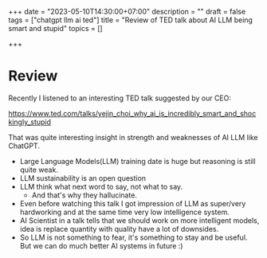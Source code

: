 +++
date = "2023-05-10T14:30:00+07:00"
description = ""
draft = false
tags = ["chatgpt llm ai ted"]
title = "Review of TED talk about AI LLM being smart and stupid"
topics = []

+++

# Review

Recently I listened to an interesting TED talk suggested by our CEO:

https://www.ted.com/talks/yejin_choi_why_ai_is_incredibly_smart_and_shockingly_stupid

That was quite interesting insight in strength and weaknesses of AI LLM like ChatGPT.

* Large Language Models(LLM) training date is huge but reasoning is still quite weak.
* LLM sustainability is an open question
* LLM think what next word to say, not what to say.
  * And that's why they hallucinate.
* Even before watching this talk I got impression of LLM as super/very hardworking and at the same time very low intelligence system.
* AI Scientist in a talk tells that we should work on more intelligent models, idea is replace quantity with quality have a lot of downsides.
* So LLM is not something to fear, it's something to stay and be useful. But we can do much better AI systems in future :)

<!--more-->

